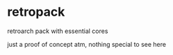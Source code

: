 # retropack
retroarch pack with essential cores


just a proof of concept atm, nothing special to see here
